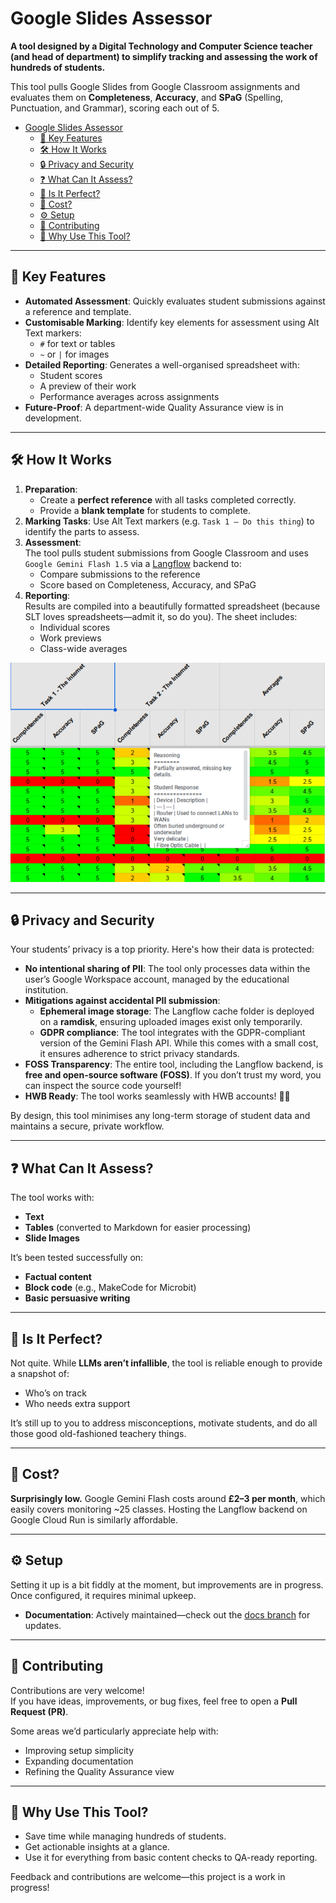 # Google Slides Assessor

**A tool designed by a Digital Technology and Computer Science teacher (and head of department) to simplify tracking and assessing the work of hundreds of students.**  

This tool pulls Google Slides from Google Classroom assignments and evaluates them on **Completeness**, **Accuracy**, and **SPaG** (Spelling, Punctuation, and Grammar), scoring each out of 5.

- [Google Slides Assessor](#google-slides-assessor)
  - [🎯 Key Features](#-key-features)
  - [🛠️ How It Works](#️-how-it-works)
  - [🔒 Privacy and Security](#-privacy-and-security)
  - [❓ What Can It Assess?](#-what-can-it-assess)
  - [🤔 Is It Perfect?](#-is-it-perfect)
  - [💸 Cost?](#-cost)
  - [⚙️ Setup](#️-setup)
  - [🤝 Contributing](#-contributing)
  - [🚀 Why Use This Tool?](#-why-use-this-tool)


---

## 🎯 Key Features
- **Automated Assessment**: Quickly evaluates student submissions against a reference and template.
- **Customisable Marking**: Identify key elements for assessment using Alt Text markers:  
  - `#` for text or tables  
  - `~` or `|` for images
- **Detailed Reporting**: Generates a well-organised spreadsheet with:
  - Student scores
  - A preview of their work
  - Performance averages across assignments
- **Future-Proof**: A department-wide Quality Assurance view is in development.

---

## 🛠️ How It Works
1. **Preparation**:
   - Create a **perfect reference** with all tasks completed correctly.  
   - Provide a **blank template** for students to complete.
2. **Marking Tasks**: Use Alt Text markers (e.g. `Task 1 – Do this thing`) to identify the parts to assess.  
3. **Assessment**:  
   The tool pulls student submissions from Google Classroom and uses `Google Gemini Flash 1.5` via a [Langflow](https://github.com/langflow-ai/langflow) backend to:
   - Compare submissions to the reference
   - Score based on Completeness, Accuracy, and SPaG
4. **Reporting**:  
   Results are compiled into a beautifully formatted spreadsheet (because SLT loves spreadsheets—admit it, so do you). The sheet includes:
   - Individual scores
   - Work previews
   - Class-wide averages

![Analysis sheet screenshot showing student scores and work previews](docs/image.png)

---

## 🔒 Privacy and Security
Your students’ privacy is a top priority. Here's how their data is protected:  
- **No intentional sharing of PII**: The tool only processes data within the user’s Google Workspace account, managed by the educational institution.  
- **Mitigations against accidental PII submission**:
  - **Ephemeral image storage**: The Langflow cache folder is deployed on a **ramdisk**, ensuring uploaded images exist only temporarily.  
  - **GDPR compliance**: The tool integrates with the GDPR-compliant version of the Gemini Flash API. While this comes with a small cost, it ensures adherence to strict privacy standards.
- **FOSS Transparency**: The entire tool, including the Langflow backend, is **free and open-source software (FOSS)**. If you don’t trust my word, you can inspect the source code yourself!
- **HWB Ready**: The tool works seamlessly with HWB accounts! 🏴‍☠️  

By design, this tool minimises any long-term storage of student data and maintains a secure, private workflow.

---

## ❓ What Can It Assess?
The tool works with:
- **Text**
- **Tables** (converted to Markdown for easier processing)
- **Slide Images**

It’s been tested successfully on:
- **Factual content**
- **Block code** (e.g., MakeCode for Microbit)
- **Basic persuasive writing**

---

## 🤔 Is It Perfect?
Not quite. While **LLMs aren’t infallible**, the tool is reliable enough to provide a snapshot of:
- Who’s on track
- Who needs extra support

It’s still up to you to address misconceptions, motivate students, and do all those good old-fashioned teachery things.

---

## 💸 Cost?
**Surprisingly low.** Google Gemini Flash costs around **£2–3 per month**, which easily covers monitoring ~25 classes. Hosting the Langflow backend on Google Cloud Run is similarly affordable.

---

## ⚙️ Setup
Setting it up is a bit fiddly at the moment, but improvements are in progress. Once configured, it requires minimal upkeep.  
- **Documentation**: Actively maintained—check out the [docs branch](https://github.com/h-arnold/googleSlidesAssessor/tree/docs/docs) for updates.

---

## 🤝 Contributing
Contributions are very welcome!  
If you have ideas, improvements, or bug fixes, feel free to open a **Pull Request (PR)**.  

Some areas we’d particularly appreciate help with:  
- Improving setup simplicity  
- Expanding documentation  
- Refining the Quality Assurance view  

---

## 🚀 Why Use This Tool?
- Save time while managing hundreds of students.
- Get actionable insights at a glance.
- Use it for everything from basic content checks to QA-ready reporting.  

Feedback and contributions are welcome—this project is a work in progress!
